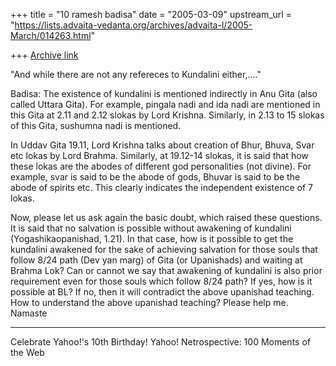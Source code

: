 +++
title = "10 ramesh badisa"
date = "2005-03-09"
upstream_url = "https://lists.advaita-vedanta.org/archives/advaita-l/2005-March/014263.html"

+++
[Archive link](https://lists.advaita-vedanta.org/archives/advaita-l/2005-March/014263.html)

"And while there are not any refereces to Kundalini either,...."

Badisa: The existence of kundalini is mentioned indirectly in Anu Gita (also called Uttara Gita). For example, pingala nadi and ida nadi are mentioned in this Gita at 2.11 and 2.12 slokas by Lord Krishna. Similarly, in 2.13 to 15 slokas of this Gita, sushumna nadi is mentioned. 

In Uddav Gita 19.11, Lord Krishna talks about creation of Bhur, Bhuva, Svar etc lokas by Lord Brahma. Similarly, at 19.12-14 slokas, it is said that how these lokas are the abodes of different god personalities (not divine). For example, svar is said to be the abode of gods, Bhuvar is said to be the abode of spirits etc. This clearly indicates the independent existence of 7 lokas. 

Now, please let us ask again the basic doubt, which raised these questions. It is said that no salvation is possible without awakening of kundalini (Yogashikaopanishad, 1.21). In that case, how is it possible to get the kundalini awakened for the sake of achieving salvation for those souls that follow 8/24 path (Dev yan marg) of Gita (or Upanishads) and waiting at Brahma Lok? Can or cannot we say that awakening of kundalini is also prior requirement even for those souls which follow 8/24 path? If yes, how is it possible at BL? If no, then it will contradict the above upanishad teaching. How to understand the above upanishad teaching? Please help me.
Namaste




---------------------------------
Celebrate Yahoo!'s 10th Birthday! 
 Yahoo! Netrospective: 100 Moments of the Web 

